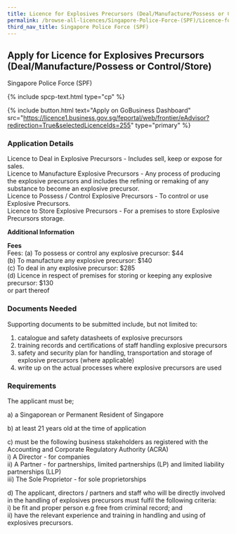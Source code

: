```yaml
---
title: Licence for Explosives Precursors (Deal/Manufacture/Possess or Control/Store)
permalink: /browse-all-licences/Singapore-Police-Force-(SPF)/Licence-for-Explosives-Precursors-(Deal-Manufacture-Possess-or-Control-Store)
third_nav_title: Singapore Police Force (SPF)
---
```


## Apply for Licence for Explosives Precursors (Deal/Manufacture/Possess or Control/Store)

Singapore Police Force (SPF)

{% include spcp-text.html type="cp" %}

{% include button.html text="Apply on GoBusiness Dashboard" src="https://licence1.business.gov.sg/feportal/web/frontier/eAdvisor?redirection=True&selectedLicenceIds=255" type="primary" %}

### Application Details

<p>Licence to Deal in Explosive Precursors - Includes sell, keep or expose for sales.<br>Licence to Manufacture Explosive Precursors - Any process of producing the explosive precursors and includes the refining or remaking of any substance to become an explosive precursor.<br>Licence to Possess / Control Explosive Precursors - To control or use Explosive Precursors.<br>Licence to Store Explosive Precursors - For a premises to store Explosive Precursors storage.</p>

**Additional Information**

<p><strong>Fees</strong><br>
Fees: (a) To possess or control any explosive precursor: $44<br />(b) To manufacture any explosive precursor: $140<br />(c) To deal in any explosive precursor: $285<br />(d) Licence in respect of premises for storing or keeping any explosive precursor: $130<br />or part thereof
</p>

### Documents Needed

<p>Supporting documents to be submitted include, but not limited to:</p>
<ol>
<li>catalogue and safety datasheets of explosive precursors</li>
<li>training records and certifications of staff handling explosive precursors</li>
<li>safety and security plan for handling, transportation and storage of explosive precursors (where applicable)</li>
<li>write up on the actual processes where explosive precursors are used</li>
</ol>

### Requirements

<p>The applicant must be;</p>
<p>a) a Singaporean or Permanent Resident of Singapore</p>
<p>b) at least 21 years old at the time of application</p>
<p>c) must be the following business stakeholders as registered with the Accounting and Corporate Regulatory Authority (ACRA)<br />i) A Director - for companies<br />ii) A Partner - for partnerships, limited partnerships (LP) and limited liability partnerships (LLP)<br />iii) The Sole Proprietor - for sole proprietorships</p>
<p>d) The applicant, directors / partners and staff who will be directly involved in the handling of explosives precursors must fulfil the following criteria:<br />i) be fit and proper person e.g free from criminal record; and<br />ii) have the relevant experience and training in handling and using of explosives precursors.</p>

